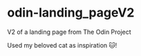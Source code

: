 # odin-landing_pageV2
V2 of a landing page from The Odin Project

Used my beloved cat as inspiration 🐱!
